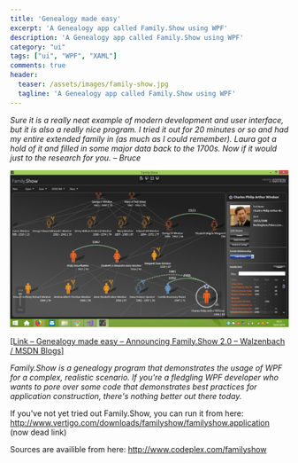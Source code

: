 ```yaml
---
title: 'Genealogy made easy'
excerpt: 'A Genealogy app called Family.Show using WPF'
description: 'A Genealogy app called Family.Show using WPF'
category: "ui"
tags: ["ui", "WPF", "XAML"]
comments: true
header:
  teaser: /assets/images/family-show.jpg
  tagline: 'A Genealogy app called Family.Show using WPF'
---
```


*Sure it is a really neat example of modern development and user interface, but it is also a really nice program. I tried it out for 20 minutes or so and had my entire extended family in (as much as I could remember). Laura got a hold of it and filled in some major data back to the 1700s. Now if it would just to the research for you. – Bruce*

![Image](/assets/images/family-show.jpg)

[\[Link – Genealogy made easy – Announcing Family.Show 2.0 – Walzenbach / MSDN Blogs\]](http://blogs.msdn.com/walzenbach/archive/2007/07/18/genealogy-made-easy-announcing-family-show-2-0.aspx)

*Family.Show is a genealogy program that demonstrates the usage of WPF for a complex, realistic scenario. If you're a fledgling WPF developer who wants to pore over some code that demonstrates best practices for application construction, there's nothing better out there today.*

If you've not yet tried out Family.Show, you can run it from here: http://www.vertigo.com/downloads/familyshow/familyshow.application (now dead link)

Sources are availible from here: <http://www.codeplex.com/familyshow>
